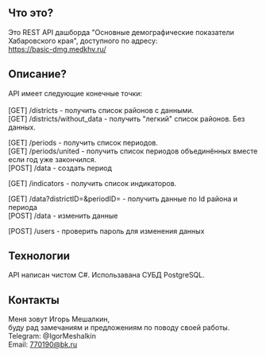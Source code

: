 Что это?
-----------
Это REST API дашборда "Основные демографические показатели Хабаровского края", доступного по адресу:<br>
https://basic-dmg.medkhv.ru/

Описание?
-----------------
API имеет следующие конечные точки: <br><br>
[GET] /districts - получить список районов с данными.<br>
[GET] /districts/without_data - получить "легкий" список районов. Без данных.<br>

[GET] /periods - получить список периодов.<br>
[GET] /periods/united - получить список периодов объединённых вместе если год уже закончился.<br>
[POST] /data - создать период <br>

[GET] /indicators - получить список индикаторов.<br>

[GET] /data?districtID=&periodID= - получить данные по Id района и периода <br>
[POST] /data - изменить данные <br>

[POST] /users - проверить пароль для изменения данных<br>

Технологии
-----------------
API написан чистом C#. Использавана СУБД PostgreSQL.

Контакты
-----------
Меня зовут Игорь Мешалкин,   <br> буду рад замечаниям и предложениям по поводу своей работы.   <br>
Telegram: @IgorMeshalkin   <br>
Email: 770190@bk.ru
